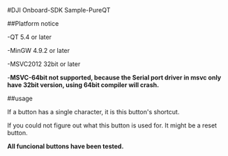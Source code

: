 #DJI Onboard-SDK Sample-PureQT

##Platform notice

-QT 5.4 or later

-MinGW 4.9.2 or later

-MSVC2012 32bit or later

-<b>MSVC-64bit not supported, because the Serial port driver in msvc only have 32bit version, using 64bit compiler will crash.</b>

##usage

If a button has a single character, it is this button's shortcut.

If you could not figure out what this button is used for. It might be a reset button.

<b>All funcional buttons have been tested.</b>